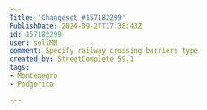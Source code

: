 ```yaml
---
Title: 'Changeset #157182299'
PublishDate: 2024-09-27T17:38:43Z
id: 157182299
user: soliMM
comment: Specify railway crossing barriers type
created_by: StreetComplete 59.1
tags:
- Montenegro
- Podgorica

---
```


